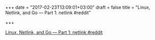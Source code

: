 +++
date = "2017-02-23T13:09:01+03:00"
draft = false
title = "Linux, Netlink, and Go — Part 1: netlink  #reddit"

+++

<p><a href="https://t.co/bWQo4LIxxs">Linux, Netlink, and Go — Part 1: netlink  #reddit</a></p>
